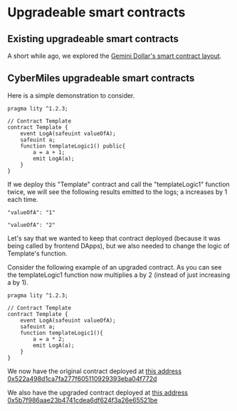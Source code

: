 # Upgradeable smart contracts

##  Existing upgradeable smart contracts

A short while ago, we explored the [Gemini Dollar's smart contract layout](https://github.com/CyberMiles/tim-research/blob/master/gemini_dollar/gemini_dollar.asciidoc#gemini-dollar).

## CyberMiles upgradeable smart contracts

Here is a simple demonstration to consider.

```
pragma lity ^1.2.3;

// Contract Template
contract Template {
    event LogA(safeuint valueOfA);
    safeuint a;
    function templateLogic1() public{
        a = a + 1;
        emit LogA(a);
    }
}
```
If we deploy this "Template" contract and call the "templateLogic1" function twice, we will see the following results emitted to the logs; a increases by 1 each time.
```
"valueOfA": "1"

"valueOfA": "2"
```

Let's say that we wanted to keep that contract deployed (because it was being called by frontend DApps), but we also needed to change the logic of Template's function. 

Consider the following example of an upgraded contract. As you can see the templateLogic1 function now multiplies a by 2 (instead of just increasing a by 1).

```
pragma lity ^1.2.3;

// Contract Template
contract Template {
    event LogA(safeuint valueOfA);
    safeuint a;
    function templateLogic1(){
        a = a * 2;
        emit LogA(a);
    }
}
```

We now have the original contract deployed at [this address 0x522a498d1ca7fa277f605110929393eba04f772d](https://testnet.cmttracking.io/address/0x522a498d1ca7fa277f605110929393eba04f772d)

We also have the upgraded contract deployed at [this address 0x5b7f986aae23b4741cdea6df624f3a26e65521be](https://testnet.cmttracking.io/address/0x5b7f986aae23b4741cdea6df624f3a26e65521be)

